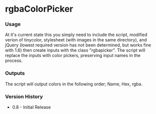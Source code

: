 # rgbaColorPicker

### Usage
At it's current state this you simply need to include the script, modified verion of tinycolor, stylesheet (with images in the same directory), and jQuery (lowest required version has not been determined, but works fine with 1.6) then create inputs with the class "rgbapicker". The script will replace the inputs with color pickers, preserving input names in the process.

### Outputs
The script will output colors in the following order; Name, Hex, rgba.
    
### Version History
- 0.8 - Initial Release